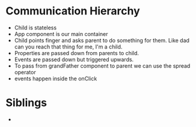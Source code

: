 # Communication Hierarchy
- Child is stateless 
- App component is our main container
- Child points finger and asks parent to do something for them. Like dad can you reach that thing for me, I'm a child.
- Properties are passed down from parents to child.
- Events are passed down but triggered upwards.
- To pass from grandFather component to parent we can use the spread operator
- events happen inside the onClick
# Siblings 
- 